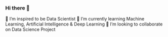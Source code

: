 ### Hi there 👋

🔭 I’m inspired to be Data Scientist
🌱 I’m currently learning Machine Learning, Artificial Intelligence & Deep Learning
👯 I’m looking to collaborate on Data Science Project


